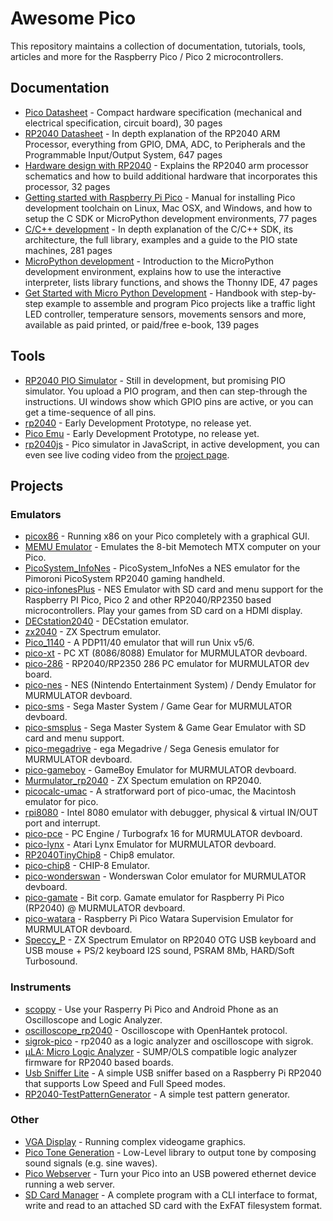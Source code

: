 # Awesome Pico

This repository maintains a collection of documentation, tutorials, tools, articles and more for the Raspberry Pico / Pico 2 microcontrollers.

## Documentation

- [Pico Datasheet](https://datasheets.raspberrypi.org/pico/pico-datasheet.pdf) - Compact hardware specification (mechanical and electrical specification, circuit board), 30 pages
- [RP2040 Datasheet](https://datasheets.raspberrypi.org/rp2040/rp2040-datasheet.pdf) - In depth explanation of the RP2040 ARM Processor, everything from GPIO, DMA, ADC, to Peripherals and the Programmable Input/Output System, 647 pages
- [Hardware design with RP2040](https://datasheets.raspberrypi.org/rp2040/hardware-design-with-rp2040.pdf) - Explains the RP2040 arm processor schematics and how to build additional hardware that incorporates this processor, 32 pages
- [Getting started with Raspberry Pi Pico](https://datasheets.raspberrypi.org/pico/getting-started-with-pico.pdf) - Manual for installing Pico development toolchain on Linux, Mac OSX, and Windows, and how to setup the C SDK or MicroPython development environments, 77 pages
- [C/C++ development](https://datasheets.raspberrypi.org/pico/raspberry-pi-pico-c-sdk.pdf) - In depth explanation of the C/C++ SDK, its architecture, the full library, examples and a guide to the PIO state machines, 281 pages
- [MicroPython development](https://datasheets.raspberrypi.org/pico/raspberry-pi-pico-python-sdk.pdf) - Introduction to the MicroPython development environment, explains how to use the interactive interpreter, lists library functions, and shows the Thonny IDE, 47 pages
- [Get Started with Micro Python Development](https://hackspace.raspberrypi.org/books/micropython-pico) - Handbook with step-by-step example to assemble and program Pico projects like a traffic light LED controller, temperature sensors, movements sensors and more, available as paid printed, or paid/free e-book, 139 pages

## Tools

- [RP2040 PIO Simulator](https://github.com/soundpaint/rp2040pio) - Still in development, but promising PIO simulator. You upload a PIO program, and then can step-through the instructions. UI windows show which GPIO pins are active, or you can get a time-sequence of all pins.
- [rp2040](https://github.com/pyTony/rp2040) - Early Development Prototype, no release yet.
- [Pico Emu](https://github.com/Supercip971/pico-emu) - Early Development Prototype, no release yet.
- [rp2040js](https://github.com/wokwi/rp2040js) - Pico simulator in JavaScript, in active development, you can even see live coding video from the [project page](https://hackaday.io/project/177082-raspberry-pi-pico-emulator).

## Projects

### Emulators

- [picox86](https://github.com/mathijsvandenberg/picox86) - Running x86 on your Pico completely with a graphical GUI.
- [MEMU Emulator](https://github.com/Memotech-Bill/MEMU) - Emulates the 8-bit Memotech MTX computer on your Pico.
- [PicoSystem_InfoNes](https://github.com/fhoedemakers/PicoSystem_InfoNes) - PicoSystem_InfoNes a NES emulator for the Pimoroni PicoSystem RP2040 gaming handheld.
- [pico-infonesPlus](https://github.com/fhoedemakers/pico-infonesPlus) - NES Emulator with SD card and menu support for the Raspberry PI Pico, Pico 2 and other RP2040/RP2350 based microcontrollers. Play your games from SD card on a HDMI display.
- [DECstation2040](https://github.com/rscott2049/DECstation2040) - DECstation emulator.
- [zx2040](https://github.com/antirez/zx2040) - ZX Spectrum emulator.
- [Pico_1140](https://github.com/Isysxp/Pico_1140) - A PDP11/40 emulator that will run Unix v5/6.
- [pico-xt](https://github.com/xrip/pico-xt) - PC XT (8086/8088) Emulator for MURMULATOR devboard.
- [pico-286](https://github.com/xrip/pico-286) - RP2040/RP2350 286 PC emulator for MURMULATOR dev board.
- [pico-nes](https://github.com/xrip/pico-nes) - NES (Nintendo Entertainment System) / Dendy Emulator for MURMULATOR devboard.
- [pico-sms](https://github.com/xrip/pico-sms) - Sega Master System / Game Gear for MURMULATOR devboard.
- [pico-smsplus](https://github.com/fhoedemakers/pico-smsplus) - Sega Master System & Game Gear Emulator with SD card and menu support.
- [pico-megadrive](https://github.com/xrip/pico-megadrive) - ega Megadrive / Sega Genesis emulator for MURMULATOR devboard.
- [pico-gameboy](https://github.com/xrip/pico-gameboy) - GameBoy Emulator for MURMULATOR devboard.
- [Murmulator_rp2040](https://github.com/MadedCat/Murmulator_rp2040) - ZX Spectum emulation on RP2040.
- [picocalc-umac](https://github.com/benob/picocalc-umac) - A stratforward port of pico-umac, the Macintosh emulator for pico.
- [rpi8080](https://github.com/erfan-khadem/rpi8080) - Intel 8080 emulator with debugger, physical & virtual IN/OUT port and interrupt.
- [pico-pce](https://github.com/xrip/pico-pce) - PC Engine / Turbografx 16 for MURMULATOR devboard.
- [pico-lynx](https://github.com/xrip/pico-lynx) - Atari Lynx Emulator for MURMULATOR devboard.
- [RP2040TinyChip8](https://github.com/rpsubc8/RP2040TinyChip8) - Chip8 emulator.
- [pico-chip8](https://github.com/Y2K-x/pico-chip8) - CHIP-8 Emulator.
- [pico-wonderswan](https://github.com/xrip/pico-wonderswan) - Wonderswan Color emulator for MURMULATOR devboard.
- [pico-gamate](https://github.com/xrip/pico-gamate) - Bit corp. Gamate emulator for Raspberry Pi Pico (RP2040) @ MURMULATOR devboard.
- [pico-watara](https://github.com/xrip/pico-watara) - Raspberry Pi Pico Watara Supervision Emulator for MURMULATOR devboard.
- [Speccy_P](https://github.com/billgilbert7000/Speccy_P) - ZX Spectrum Emulator on RP2040 OTG USB keyboard and USB mouse + PS/2 keyboard I2S sound, PSRAM 8Mb, HARD/Soft Turbosound.

### Instruments
- [scoppy](https://github.com/fhdm-dev/scoppy) - Use your Rasperry Pi Pico and Android Phone as an Oscilloscope and Logic Analyzer.
- [oscilloscope_rp2040](https://github.com/dgatf/oscilloscope_rp2040) - Oscilloscope with OpenHantek protocol.
- [sigrok-pico](https://github.com/pico-coder/sigrok-pico) - rp2040 as a logic analyzer and oscilloscope with sigrok.
- [μLA: Micro Logic Analyzer](https://github.com/dotcypress/ula) - SUMP/OLS compatible logic analyzer firmware for RP2040 based boards.
- [Usb Sniffer Lite](https://github.com/ataradov/usb-sniffer-lite) - A simple USB sniffer based on a Raspberry Pi RP2040 that supports Low Speed and Full Speed modes.
- [RP2040-TestPatternGenerator](https://github.com/nmur/RP2040-TestPatternGenerator) - A simple test pattern generator.

### Other
- [VGA Display](https://github.com/GregAC/pico-stuff/tree/main/pio_vga) - Running complex videogame graphics.
- [Pico Tone Generation](https://github.com/martinkooij/pi-pico-tone) - Low-Level library to output tone by composing sound signals (e.g. sine waves).
- [Pico Webserver](https://github.com/maxnet/pico-webserver) - Turn your Pico into an USB powered ethernet device running a web server.
- [SD Card Manager](https://github.com/carlk3/no-OS-FatFS-SD-SPI-RPi-Pico) - A complete program with a CLI interface to format, write and read to an attached SD card with the ExFAT filesystem format.
